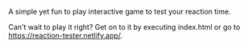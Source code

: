 A simple yet fun to play interactive game to test your reaction time. 

Can't wait to play it right? Get on to it by executing index.html or go to https://reaction-tester.netlify.app/.
